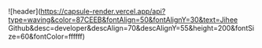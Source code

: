 ![header](https://capsule-render.vercel.app/api?type=waving&color=87CEEB&fontAlign=50&fontAlignY=30&text=Jihee Github&desc=developer&descAlign=70&descAlignY=55&height=200&fontSize=60&fontColor=ffffff)
